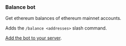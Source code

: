 ### Balance bot

Get ethereum balances of ethereum mainnet accounts.

Adds the `/balance <addresses>` slash command.

[Add the bot to your server](https://discord.com/api/oauth2/authorize?client_id=946103002618556416&permissions=2147483648&scope=bot%20applications.commands).
